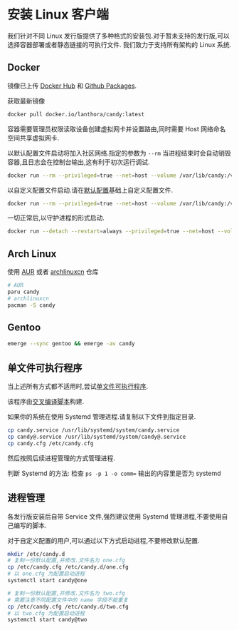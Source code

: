 # 安装 Linux 客户端

我们针对不同 Linux 发行版提供了多种格式的安装包.对于暂未支持的发行版,可以选择容器部署或者静态链接的可执行文件.
我们致力于支持所有架构的 Linux 系统.

## Docker

镜像已上传 [Docker Hub](https://hub.docker.com/r/lanthora/candy) 和 [Github Packages](https://github.com/lanthora/candy/pkgs/container/candy).

获取最新镜像

```bash
docker pull docker.io/lanthora/candy:latest
```

容器需要管理员权限读取设备创建虚拟网卡并设置路由,同时需要 Host 网络命名空间共享虚拟网卡.

以默认配置文件启动将加入社区网络.指定的参数为 `--rm` 当进程结束时会自动销毁容器,且日志会在控制台输出,这有利于初次运行调试.

```bash
docker run --rm --privileged=true --net=host --volume /var/lib/candy:/var/lib/candy docker.io/lanthora/candy:latest
```

以自定义配置文件启动.请在[默认配置](https://raw.githubusercontent.com/lanthora/candy/refs/heads/master/candy.cfg)基础上自定义配置文件.

```bash
docker run --rm --privileged=true --net=host --volume /var/lib/candy:/var/lib/candy --volume /path/to/candy.cfg:/etc/candy.cfg docker.io/lanthora/candy:latest
```

一切正常后,以守护进程的形式启动.

```bash
docker run --detach --restart=always --privileged=true --net=host --volume /var/lib/candy:/var/lib/candy --volume /path/to/candy.cfg:/etc/candy.cfg docker.io/lanthora/candy:latest
```

## Arch Linux

使用 [AUR](https://aur.archlinux.org/packages/candy) 或者 [archlinuxcn](https://github.com/archlinuxcn/repo/tree/master/archlinuxcn/candy) 仓库

```bash
# AUR
paru candy
# archlinuxcn
pacman -S candy
```

## Gentoo

```bash
emerge --sync gentoo && emerge -av candy
```

## 单文件可执行程序

当上述所有方式都不适用时,尝试[单文件可执行程序](https://github.com/lanthora/candy/releases/latest).

该程序由[交叉编译脚本](https://github.com/lanthora/candy/tree/master/scripts/build-standalone.sh)构建.

如果你的系统在使用 Systemd 管理进程.请复制以下文件到指定目录.

```bash
cp candy.service /usr/lib/systemd/system/candy.service
cp candy@.service /usr/lib/systemd/system/candy@.service
cp candy.cfg /etc/candy.cfg
```

然后按照后续进程管理的方式管理进程.

判断 Systemd 的方法: 检查 `ps -p 1 -o comm=` 输出的内容里是否为 systemd 

## 进程管理

各发行版安装后自带 Service 文件,强烈建议使用 Systemd 管理进程,不要使用自己编写的脚本.

对于自定义配置的用户,可以通过以下方式启动进程,不要修改默认配置.

```bash
mkdir /etc/candy.d
# 复制一份默认配置,并修改.文件名为 one.cfg
cp /etc/candy.cfg /etc/candy.d/one.cfg
# 以 one.cfg 为配置启动进程
systemctl start candy@one

# 复制一份默认配置,并修改.文件名为 two.cfg
# 需要注意不同配置文件中的 name 字段不能重复
cp /etc/candy.cfg /etc/candy.d/two.cfg
# 以 two.cfg 为配置启动进程
systemctl start candy@two
```
